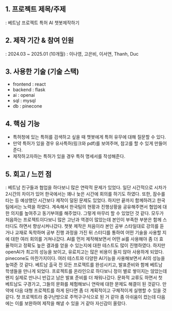 ## 1. 프로젝트 제목/주제
: 베트남 프로젝트 특허 AI 챗봇제작하기

## 2. 제작 기간 & 참여 인원
: 2024.03 ~ 2025.01 (10개월) 
: 이나영, 고은비, 이서연, Thanh, Duc

## 3. 사용한 기술 (기술 스택)
- frontend : react
- backend : flask
- ai : openai
- sql : mysql
- db : pinecone

## 4. 핵심 기능
- 특허청에 있는 특허를 검색하고 싶을 때 챗봇에게 특허 유무에 대해 질문할 수 있다.
- 만약 특허가 있을 경우 유사특허(링크와 pdf)를 보여주며, 참고를 할 수 있게 만들어준다.
- 제작하고자하는 특허가 있을 경우 특허 명세서를 작성해준다.

## 5. 회고 / 느낀 점
: 베트남 친구들과 협업을 하다보니 많은 연락적 문제가 있었다. 일단 시간적으로 시차가 2시간의 차이가 있어 한국에서는 꽤나 늦은 시간에 회의를 하기도 하였다. 또한, 잠수를 타는 등 예상했던 시간보다 제작이 덜된 문제도 있었다. 하지만 끝까지 함께하려고 한국팀에서는 노력을 하였다. 계속해서 한국팀의 현황과 진행상황을 공유해주면서 협업에 대한 의지를 높여주고 동기부여를 해주었다. 그렇게 마무리 할 수 있었던 것 같다.
모두가 처음하는 프로젝트이다보니 많은 고난과 역경이 많았는데 본인이 부족한 부분은 함께 스터디도 하면서 향상시켜나갔다. 챗봇 제작은 처음이라 본인 공부 스타일대로 강의를 듣거나 교재로 독학하며 공부 진행 과정을 가진 뒤 스터디를 통하여 어떤 기술을 사용할 지에 대한 여러 회의를 거쳐나갔다. AI를 먼저 제작해보면서 어떤 ai를 사용해야 좀 더 효율적이고 정확도 높은 결과를 얻을 수 있는지에 대한 테스트도 많이 진행하였다. 하지만 openAI가 최고의 성능을 보이고, 유료치고는 많은 비용이 들지 않아 사용하게 되었다. pinecone도 마찬가지이다. 여러 테스트와 다양한 AI기능을 사용해보면서 AI의 성능을 높여준 것 같다.
베트남 출국 전 모든 프로젝트를 완성시키고, 발표준비와 함께 베트남 학생들을 만나게 되었다. 프로젝트를 온라인으로 하다보니 정이 별로 쌓이지는 않았는데 왠지 실제로 만나니 반갑고 남은 발표 준비를 더 채워나갔다. 문화적 교류도 하면서 첫 베트남도 구경가고, 그들의 문화를 체험해보니 연락에 대한 문제도 해결이 된 것같다. 
만약에 다음 대형 프로젝트를 하게 된다면 좀 더 계획적이고 구체적이게 실행할 수 있을 것 같다. 첫 프로젝트라 중구난방으로 주먹구구식으로 된 거 같아 좀 아쉬움이 컸는데 다음에는 이를 보완하여 제작을 해낼 수 있을 거 같아 자신감이 올랐다.
